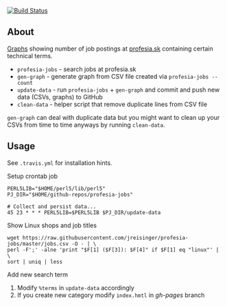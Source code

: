[![Build Status](https://travis-ci.org/jreisinger/profesia-jobs.svg?branch=master)](https://travis-ci.org/jreisinger/profesia-jobs)

## About

[Graphs](http://jreisinger.github.io/profesia-jobs/) showing number of job
postings at [profesia.sk](http://profesia.sk) containing certain technical
terms.

* `profesia-jobs` - search jobs at profesia.sk
* `gen-graph` - generate graph from CSV file created via `profesia-jobs --count`
* `update-data` - run `profesia-jobs` + `gen-graph` and commit and push new data (CSVs, graphs) to GitHub
* `clean-data` - helper script that remove duplicate lines from CSV file

`gen-graph` can deal with duplicate data but you might want to clean up your
CSVs from time to time anyways by running `clean-data`.

## Usage

See `.travis.yml` for installation hints.

Setup crontab job

```
PERL5LIB="$HOME/perl5/lib/perl5"
PJ_DIR="$HOME/github-repos/profesia-jobs"

# Collect and persist data...
45 23 * * * PERL5LIB=$PERL5LIB $PJ_DIR/update-data
```

Show Linux shops and job titles

```
wget https://raw.githubusercontent.com/jreisinger/profesia-jobs/master/jobs.csv -O - | \
perl -F';' -alne 'print "$F[1] ($F[3]): $F[4]" if $F[1] eq "linux"' | \
sort | uniq | less
```

Add new search term

1. Modify `%terms` in `update-data` accordingly
2. If you create new category modify `index.hmtl` in *gh-pages* branch
